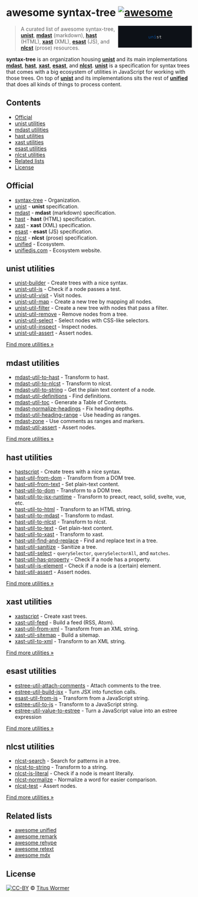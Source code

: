 <!--lint disable no-html maximum-line-length-->

# awesome syntax-tree [![awesome][awesome-badge]][self]

[<img src="https://raw.githubusercontent.com/syntax-tree/unist/b187eb7/logo.svg?sanitize=true" align="right" alt width="200">](https://unifiedjs.com)

> A curated list of awesome syntax-tree, **[unist][]**, **[mdast][]**
> (markdown), **[hast][]** (HTML), **[xast][]** (XML), **[esast][]** (JS), and
> **[nlcst][]** (prose) resources.

**syntax-tree** is an organization housing **[unist][]** and its main
implementations **[mdast][]**, **[hast][]**, **[xast][]**, **[esast][]**, and
**[nlcst][]**.
**[unist][]** is a specification for syntax trees that comes with a big
ecosystem of utilities in JavaScript for working with those trees.
On top of **[unist][]** and its implementations sits the rest of
**[unified][]** that does all kinds of things to process content.

## Contents

* [Official](#official)
* [unist utilities](#unist-utilities)
* [mdast utilities](#mdast-utilities)
* [hast utilities](#hast-utilities)
* [xast utilities](#xast-utilities)
* [esast utilities](#esast-utilities)
* [nlcst utilities](#nlcst-utilities)
* [Related lists](#related-lists)
* [License](#license)

## Official

* [syntax-tree](https://github.com/syntax-tree) - Organization.
* [unist](https://github.com/syntax-tree/unist) - **unist** specification.
* [mdast](https://github.com/syntax-tree/mdast) - **mdast** (markdown) specification.
* [hast](https://github.com/syntax-tree/hast) - **hast** (HTML) specification.
* [xast](https://github.com/syntax-tree/xast) - **xast** (XML) specification.
* [esast](https://github.com/syntax-tree/esast) - **esast** (JS) specification.
* [nlcst](https://github.com/syntax-tree/nlcst) - **nlcst** (prose) specification.
* [unified](https://github.com/unifiedjs/unified) - Ecosystem.
* [unifiedjs.com](https://unifiedjs.com) - Ecosystem website.

## unist utilities

* [unist-builder](https://github.com/syntax-tree/unist-builder) - Create trees with a nice syntax.
* [unist-util-is](https://github.com/syntax-tree/unist-util-is) - Check if a node passes a test.
* [unist-util-visit](https://github.com/syntax-tree/unist-util-visit) - Visit nodes.
* [unist-util-map](https://github.com/syntax-tree/unist-util-map) - Create a new tree by mapping all nodes.
* [unist-util-filter](https://github.com/syntax-tree/unist-util-filter) - Create a new tree with nodes that pass a filter.
* [unist-util-remove](https://github.com/syntax-tree/unist-util-remove) - Remove nodes from a tree.
* [unist-util-select](https://github.com/syntax-tree/unist-util-select) - Select nodes with CSS-like selectors.
* [unist-util-inspect](https://github.com/syntax-tree/unist-util-inspect) - Inspect nodes.
* [unist-util-assert](https://github.com/syntax-tree/unist-util-assert) - Assert nodes.

[Find more utilities »](https://github.com/syntax-tree/unist#list-of-utilities)

## mdast utilities

* [mdast-util-to-hast](https://github.com/syntax-tree/mdast-util-to-hast) - Transform to hast.
* [mdast-util-to-nlcst](https://github.com/syntax-tree/mdast-util-to-nlcst) - Transform to nlcst.
* [mdast-util-to-string](https://github.com/syntax-tree/mdast-util-to-string) - Get the plain text content of a node.
* [mdast-util-definitions](https://github.com/syntax-tree/mdast-util-definitions) - Find definitions.
* [mdast-util-toc](https://github.com/syntax-tree/mdast-util-toc) - Generate a Table of Contents.
* [mdast-normalize-headings](https://github.com/syntax-tree/mdast-normalize-headings) - Fix heading depths.
* [mdast-util-heading-range](https://github.com/syntax-tree/mdast-util-heading-range) - Use heading as ranges.
* [mdast-zone](https://github.com/syntax-tree/mdast-zone) - Use comments as ranges and markers.
* [mdast-util-assert](https://github.com/syntax-tree/mdast-util-assert) - Assert nodes.

[Find more utilities »](https://github.com/syntax-tree/mdast#list-of-utilities)

## hast utilities

* [hastscript](https://github.com/syntax-tree/hastscript) - Create trees with a nice syntax.
* [hast-util-from-dom](https://github.com/syntax-tree/hast-util-from-dom) - Transform from a DOM tree.
* [hast-util-from-text](https://github.com/syntax-tree/hast-util-from-text) - Set plain-text content.
* [hast-util-to-dom](https://github.com/syntax-tree/hast-util-to-dom) - Transform to a DOM tree.
* [hast-util-to-jsx-runtime](https://github.com/syntax-tree/hast-util-to-jsx-runtime) - Transform to preact, react, solid, svelte, vue, etc.
* [hast-util-to-html](https://github.com/syntax-tree/hast-util-to-html) - Transform to an HTML string.
* [hast-util-to-mdast](https://github.com/syntax-tree/hast-util-to-mdast) - Transform to mdast.
* [hast-util-to-nlcst](https://github.com/syntax-tree/hast-util-to-nlcst) - Transform to nlcst.
* [hast-util-to-text](https://github.com/syntax-tree/hast-util-to-text) - Get plain-text content.
* [hast-util-to-xast](https://github.com/syntax-tree/hast-util-to-xast) - Transform to xast.
* [hast-util-find-and-replace](https://github.com/syntax-tree/hast-util-find-and-replace) - Find and replace text in a tree.
* [hast-util-sanitize](https://github.com/syntax-tree/hast-util-sanitize) - Sanitize a tree.
* [hast-util-select](https://github.com/syntax-tree/hast-util-select) - `querySelector`, `querySelectorAll`, and `matches`.
* [hast-util-has-property](https://github.com/syntax-tree/hast-util-has-property) - Check if a node has a property.
* [hast-util-is-element](https://github.com/syntax-tree/hast-util-is-element) - Check if a node is a (certain) element.
* [hast-util-assert](https://github.com/syntax-tree/hast-util-assert) - Assert nodes.

[Find more utilities »](https://github.com/syntax-tree/hast#list-of-utilities)

## xast utilities

* [xastscript](https://github.com/syntax-tree/xastscript) - Create xast trees.
* [xast-util-feed](https://github.com/syntax-tree/xast-util-feed) - Build a feed (RSS, Atom).
* [xast-util-from-xml](https://github.com/syntax-tree/xast-util-from-xml) - Transform from an XML string.
* [xast-util-sitemap](https://github.com/syntax-tree/xast-util-sitemap) - Build a sitemap.
* [xast-util-to-xml](https://github.com/syntax-tree/xast-util-to-xml) - Transform to an XML string.

[Find more utilities »](https://github.com/syntax-tree/xast#list-of-utilities)

## esast utilities

* [estree-util-attach-comments](https://github.com/syntax-tree/estree-util-attach-comments) - Attach comments to the tree.
* [estree-util-build-jsx](https://github.com/syntax-tree/estree-util-build-jsx) - Turn JSX into function calls.
* [esast-util-from-js](https://github.com/syntax-tree/esast-util-from-js) - Transform from a JavaScript string.
* [estree-util-to-js](https://github.com/syntax-tree/estree-util-to-js) - Transform to a JavaScript string.
* [estree-util-value-to-estree](https://github.com/remcohaszing/estree-util-value-to-estree) - Turn a JavaScript value into an estree expression

[Find more utilities »](https://github.com/syntax-tree/esast#list-of-utilities)

## nlcst utilities

* [nlcst-search](https://github.com/syntax-tree/nlcst-search) - Search for patterns in a tree.
* [nlcst-to-string](https://github.com/syntax-tree/nlcst-to-string) - Transform to a string.
* [nlcst-is-literal](https://github.com/syntax-tree/nlcst-is-literal) - Check if a node is meant literally.
* [nlcst-normalize](https://github.com/syntax-tree/nlcst-normalize) - Normalize a word for easier comparison.
* [nlcst-test](https://github.com/syntax-tree/nlcst-test) - Assert nodes.

[Find more utilities »](https://github.com/syntax-tree/nlcst#list-of-utilities)

## Related lists

* [awesome unified](https://github.com/unifiedjs/awesome-unified)
* [awesome remark](https://github.com/remarkjs/awesome-remark)
* [awesome rehype](https://github.com/rehypejs/awesome-rehype)
* [awesome retext](https://github.com/retextjs/awesome-retext)
* [awesome mdx](https://github.com/mdx-js/awesome)

## License

[![CC-BY][license-badge]][license] © [Titus Wormer][author]

<!-- Definitions. -->

[license]: https://creativecommons.org/licenses/by/4.0/

[license-badge]: https://mirrors.creativecommons.org/presskit/buttons/80x15/svg/by.svg

[author]: https://wooorm.com

[awesome-badge]: https://awesome.re/badge.svg

[self]: https://github.com/remarkjs/awesome-remark

[unified]: https://github.com/unifiedjs/unified

[unist]: https://github.com/syntax-tree/unist

[hast]: https://github.com/syntax-tree/hast

[xast]: https://github.com/syntax-tree/xast

[esast]: https://github.com/syntax-tree/esast

[mdast]: https://github.com/syntax-tree/mdast

[nlcst]: https://github.com/syntax-tree/nlcst
